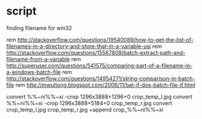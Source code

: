 # script

finding filename for win32

rem http://stackoverflow.com/questions/19540089/how-to-get-the-list-of-filenames-in-a-directory-and-store-that-in-a-variable-usi
rem http://stackoverflow.com/questions/15567809/batch-extract-path-and-filename-from-a-variable
rem http://superuser.com/questions/541575/comparing-part-of-a-filename-in-a-windows-batch-file
rem http://stackoverflow.com/questions/14954271/string-comparison-in-batch-file
rem http://mwultong.blogspot.com/2006/11/bat-if-dos-batch-file-if.html

convert %%~ni%%~xi -crop 1296x3888+1296+0 crop_temp_l.jpg
convert %%~ni%%~xi -crop 1296x3888+5184+0 crop_temp_r.jpg
convert crop_temp_l.jpg crop_temp_r.jpg +append crop_%%~ni%%~xi
